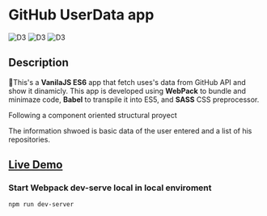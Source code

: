 # GitHub UserData app

![D3](https://img.shields.io/badge/4.41.2-webpack-orange)
![D3](https://img.shields.io/badge/7.6.4-babel-Yellow)
![D3](https://img.shields.io/badge/4.12.0-nodesass-gree)

## Description

🚀This's a **VanilaJS ES6** app that fetch uses's data from GitHub API and show it dinamicly. This app is developed using **WebPack** to bundle and minimaze code, **Babel** to transpile it into ES5, and **SASS** CSS preprocessor.

Following a component oriented structural proyect

The information shwoed is basic data of the user entered and a list of his repositories.

## [Live Demo](http://github-app_dani.surge.sh/)

### Start Webpack dev-serve local in local enviroment


```
npm run dev-server
```